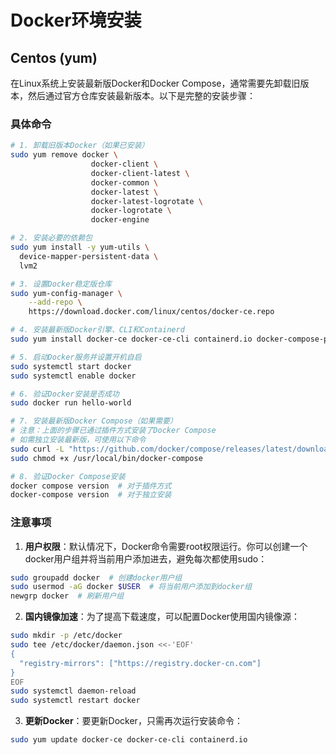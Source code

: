 # Docker环境安装

## Centos (yum)

在Linux系统上安装最新版Docker和Docker Compose，通常需要先卸载旧版本，然后通过官方仓库安装最新版本。以下是完整的安装步骤：

### 具体命令

```bash
# 1. 卸载旧版本Docker（如果已安装）
sudo yum remove docker \
                  docker-client \
                  docker-client-latest \
                  docker-common \
                  docker-latest \
                  docker-latest-logrotate \
                  docker-logrotate \
                  docker-engine

# 2. 安装必要的依赖包
sudo yum install -y yum-utils \
  device-mapper-persistent-data \
  lvm2

# 3. 设置Docker稳定版仓库
sudo yum-config-manager \
    --add-repo \
    https://download.docker.com/linux/centos/docker-ce.repo

# 4. 安装最新版Docker引擎、CLI和Containerd
sudo yum install docker-ce docker-ce-cli containerd.io docker-compose-plugin

# 5. 启动Docker服务并设置开机自启
sudo systemctl start docker
sudo systemctl enable docker

# 6. 验证Docker安装是否成功
sudo docker run hello-world

# 7. 安装最新版Docker Compose（如果需要）
# 注意：上面的步骤已通过插件方式安装了Docker Compose
# 如需独立安装最新版，可使用以下命令
sudo curl -L "https://github.com/docker/compose/releases/latest/download/docker-compose-$(uname -s)-$(uname -m)" -o /usr/local/bin/docker-compose
sudo chmod +x /usr/local/bin/docker-compose

# 8. 验证Docker Compose安装
docker compose version  # 对于插件方式
docker-compose version  # 对于独立安装
```

### 注意事项

1. **用户权限**：默认情况下，Docker命令需要root权限运行。你可以创建一个docker用户组并将当前用户添加进去，避免每次都使用sudo：

```bash
sudo groupadd docker  # 创建docker用户组
sudo usermod -aG docker $USER  # 将当前用户添加到docker组
newgrp docker  # 刷新用户组
```

2. **国内镜像加速**：为了提高下载速度，可以配置Docker使用国内镜像源：

```bash
sudo mkdir -p /etc/docker
sudo tee /etc/docker/daemon.json <<-'EOF'
{
  "registry-mirrors": ["https://registry.docker-cn.com"]
}
EOF
sudo systemctl daemon-reload
sudo systemctl restart docker
```

3. **更新Docker**：要更新Docker，只需再次运行安装命令：

```bash
sudo yum update docker-ce docker-ce-cli containerd.io
```
